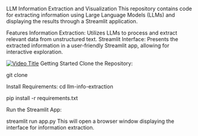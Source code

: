 LLM Information Extraction and Visualization
This repository contains code for extracting information using Large Language Models (LLMs) and displaying the results through a Streamlit application.

Features
Information Extraction: Utilizes LLMs to process and extract relevant data from unstructured text.
Streamlit Interface: Presents the extracted information in a user-friendly Streamlit app, allowing for interactive exploration.

[![Video Title](https://img.youtube.com/vi/1XBHo5qwkI4/0.jpg)](https://www.youtube.com/watch?v=1XBHo5qwkI4)
Getting Started
Clone the Repository:


git clone 

Install Requirements:
cd llm-info-extraction

pip install -r requirements.txt

Run the Streamlit App:

streamlit run app.py
This will open a browser window displaying the interface for information extraction.
